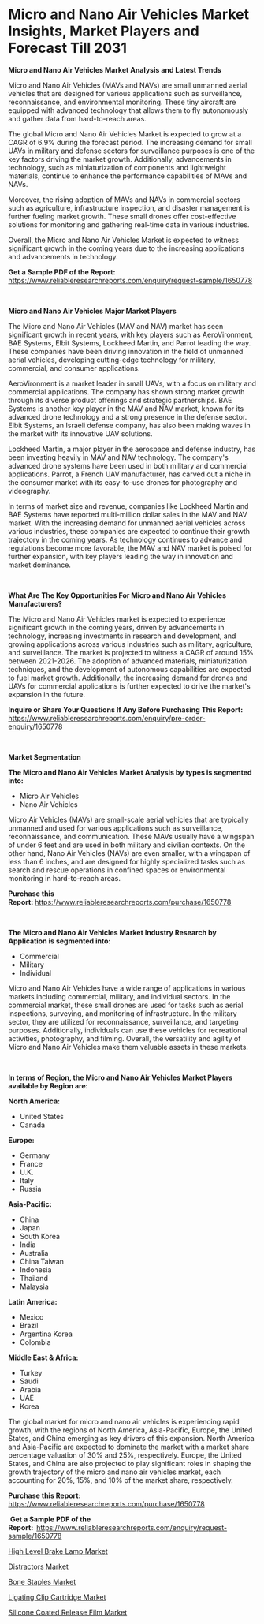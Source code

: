 <p><h1>Micro and Nano Air Vehicles Market Insights, Market Players and Forecast Till 2031</h1></p><p><strong>Micro and Nano Air Vehicles Market Analysis and Latest Trends</strong></p>
<p><p>Micro and Nano Air Vehicles (MAVs and NAVs) are small unmanned aerial vehicles that are designed for various applications such as surveillance, reconnaissance, and environmental monitoring. These tiny aircraft are equipped with advanced technology that allows them to fly autonomously and gather data from hard-to-reach areas.</p><p>The global Micro and Nano Air Vehicles Market is expected to grow at a CAGR of 6.9% during the forecast period. The increasing demand for small UAVs in military and defense sectors for surveillance purposes is one of the key factors driving the market growth. Additionally, advancements in technology, such as miniaturization of components and lightweight materials, continue to enhance the performance capabilities of MAVs and NAVs.</p><p>Moreover, the rising adoption of MAVs and NAVs in commercial sectors such as agriculture, infrastructure inspection, and disaster management is further fueling market growth. These small drones offer cost-effective solutions for monitoring and gathering real-time data in various industries.</p><p>Overall, the Micro and Nano Air Vehicles Market is expected to witness significant growth in the coming years due to the increasing applications and advancements in technology.</p></p>
<p><strong>Get a Sample PDF of the Report:&nbsp;</strong> <a href="https://www.reliableresearchreports.com/enquiry/request-sample/1650778">https://www.reliableresearchreports.com/enquiry/request-sample/1650778</a></p>
<p>&nbsp;</p>
<p><strong>Micro and Nano Air Vehicles Major Market Players</strong></p>
<p><p>The Micro and Nano Air Vehicles (MAV and NAV) market has seen significant growth in recent years, with key players such as AeroVironment, BAE Systems, Elbit Systems, Lockheed Martin, and Parrot leading the way. These companies have been driving innovation in the field of unmanned aerial vehicles, developing cutting-edge technology for military, commercial, and consumer applications.</p><p>AeroVironment is a market leader in small UAVs, with a focus on military and commercial applications. The company has shown strong market growth through its diverse product offerings and strategic partnerships. BAE Systems is another key player in the MAV and NAV market, known for its advanced drone technology and a strong presence in the defense sector. Elbit Systems, an Israeli defense company, has also been making waves in the market with its innovative UAV solutions.</p><p>Lockheed Martin, a major player in the aerospace and defense industry, has been investing heavily in MAV and NAV technology. The company's advanced drone systems have been used in both military and commercial applications. Parrot, a French UAV manufacturer, has carved out a niche in the consumer market with its easy-to-use drones for photography and videography.</p><p>In terms of market size and revenue, companies like Lockheed Martin and BAE Systems have reported multi-million dollar sales in the MAV and NAV market. With the increasing demand for unmanned aerial vehicles across various industries, these companies are expected to continue their growth trajectory in the coming years. As technology continues to advance and regulations become more favorable, the MAV and NAV market is poised for further expansion, with key players leading the way in innovation and market dominance.</p></p>
<p>&nbsp;</p>
<p><strong>What Are The Key Opportunities For Micro and Nano Air Vehicles Manufacturers?</strong></p>
<p><p>The Micro and Nano Air Vehicles market is expected to experience significant growth in the coming years, driven by advancements in technology, increasing investments in research and development, and growing applications across various industries such as military, agriculture, and surveillance. The market is projected to witness a CAGR of around 15% between 2021-2026. The adoption of advanced materials, miniaturization techniques, and the development of autonomous capabilities are expected to fuel market growth. Additionally, the increasing demand for drones and UAVs for commercial applications is further expected to drive the market's expansion in the future.</p></p>
<p><strong>Inquire or Share Your Questions If Any Before Purchasing This Report:</strong> <a href="https://www.reliableresearchreports.com/enquiry/pre-order-enquiry/1650778">https://www.reliableresearchreports.com/enquiry/pre-order-enquiry/1650778</a></p>
<p>&nbsp;</p>
<p><strong>Market Segmentation</strong></p>
<p><strong>The Micro and Nano Air Vehicles Market Analysis by types is segmented into:</strong></p>
<p><ul><li>Micro Air Vehicles</li><li>Nano Air Vehicles</li></ul></p>
<p><p>Micro Air Vehicles (MAVs) are small-scale aerial vehicles that are typically unmanned and used for various applications such as surveillance, reconnaissance, and communication. These MAVs usually have a wingspan of under 6 feet and are used in both military and civilian contexts. On the other hand, Nano Air Vehicles (NAVs) are even smaller, with a wingspan of less than 6 inches, and are designed for highly specialized tasks such as search and rescue operations in confined spaces or environmental monitoring in hard-to-reach areas.</p></p>
<p><strong>Purchase this Report:&nbsp;</strong><a href="https://www.reliableresearchreports.com/purchase/1650778">https://www.reliableresearchreports.com/purchase/1650778</a></p>
<p>&nbsp;</p>
<p><strong>The Micro and Nano Air Vehicles Market Industry Research by Application is segmented into:</strong></p>
<p><ul><li>Commercial</li><li>Military</li><li>Individual</li></ul></p>
<p><p>Micro and Nano Air Vehicles have a wide range of applications in various markets including commercial, military, and individual sectors. In the commercial market, these small drones are used for tasks such as aerial inspections, surveying, and monitoring of infrastructure. In the military sector, they are utilized for reconnaissance, surveillance, and targeting purposes. Additionally, individuals can use these vehicles for recreational activities, photography, and filming. Overall, the versatility and agility of Micro and Nano Air Vehicles make them valuable assets in these markets.</p></p>
<p>&nbsp;</p>
<p><strong>In terms of Region, the Micro and Nano Air Vehicles Market Players available by Region are:</strong></p>
<p>
    <p> <strong> North America: </strong>
        <ul>
            <li>United States</li>
            <li>Canada</li>
        </ul>
        </p> 
    <p> <strong> Europe: </strong>
        <ul>
            <li>Germany</li>
            <li>France</li>
            <li>U.K.</li>
            <li>Italy</li>
            <li>Russia</li>
        </ul>
        </p> 
    <p> <strong> Asia-Pacific: </strong>
        <ul>
            <li>China</li>
            <li>Japan</li>
            <li>South Korea</li>
            <li>India</li>
            <li>Australia</li>
            <li>China Taiwan</li>
            <li>Indonesia</li>
            <li>Thailand</li>
            <li>Malaysia</li>
        </ul>
        </p> 
    <p> <strong> Latin America: </strong>
        <ul>
            <li>Mexico</li>
            <li>Brazil</li>
            <li>Argentina Korea</li>
            <li>Colombia</li>
        </ul>
        </p> 
    <p> <strong> Middle East & Africa: </strong>
        <ul>
            <li>Turkey</li>
            <li>Saudi</li>
            <li>Arabia</li>
            <li>UAE</li>
            <li>Korea</li>
        </ul>
    </p>
    </p>
<p><p>The global market for micro and nano air vehicles is experiencing rapid growth, with the regions of North America, Asia-Pacific, Europe, the United States, and China emerging as key drivers of this expansion. North America and Asia-Pacific are expected to dominate the market with a market share percentage valuation of 30% and 25%, respectively. Europe, the United States, and China are also projected to play significant roles in shaping the growth trajectory of the micro and nano air vehicles market, each accounting for 20%, 15%, and 10% of the market share, respectively.</p></p>
<p><strong>Purchase this Report: </strong><a href="https://www.reliableresearchreports.com/purchase/1650778">https://www.reliableresearchreports.com/purchase/1650778</a></p>
<p>&nbsp;<strong>Get a Sample PDF of the Report:&nbsp;&nbsp;</strong><a href="https://www.reliableresearchreports.com/enquiry/request-sample/1650778">https://www.reliableresearchreports.com/enquiry/request-sample/1650778</a></p>
<p><strong></strong></p>
<p><p><a href="https://github.com/ruddyyedelwadw/Market-Research-Report-List-1/blob/main/high-level-brake-lamp-market.md">High Level Brake Lamp Market</a></p><p><a href="https://medium.com/@judithhoffman05/distractors-market-insights-into-market-cagr-market-trends-and-growth-strategies-ca6d00242a9b">Distractors Market</a></p><p><a href="https://medium.com/@judithhoffman05/bone-staples-market-competitive-analysis-market-trends-and-forecast-to-2031-381d6ef852e3">Bone Staples Market</a></p><p><a href="https://medium.com/@entelaloshi55/ligating-clip-cartridge-market-insights-into-market-cagr-market-trends-and-growth-strategies-7fe0b81eeb6b">Ligating Clip Cartridge Market</a></p><p><a href="https://github.com/jaidynmorantestelletmjzya/Market-Research-Report-List-1/blob/main/silicone-coated-release-film-market.md">Silicone Coated Release Film Market</a></p></p>